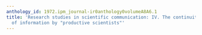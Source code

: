 ```yaml
---
anthology_id: 1972.ipm_journal-ir0anthology0volumeA8A6.1
title: 'Research studies in scientific communication: IV. The continuity of dissemination
  of information by "productive scientists"'
---
```

